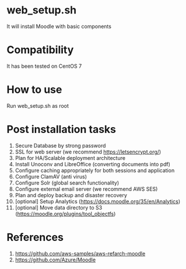 # web_setup.sh
It will install Moodle with basic components

# Compatibility
It has been tested on CentOS 7

# How to use
Run web_setup.sh as root

# Post installation tasks
1) Secure Database by strong password
2) SSL for web server (we recommend https://letsencrypt.org/)
3) Plan for HA/Scalable deployment architecture
4) Install Unoconv and LibreOffice (converting documents into pdf)
5) Configure caching appropriately for both sessions and application
6) Configure ClamAV (anti virus)
7) Configure Solr (global search functionality)
8) Configure external email server (we recommend AWS SES)
9) Plan and deploy backup and disaster recovery
10) [optional] Setup Analytics (https://docs.moodle.org/35/en/Analytics)
11) [optional] Move data directory to S3 (https://moodle.org/plugins/tool_objectfs)

# References
1) https://github.com/aws-samples/aws-refarch-moodle
2) https://github.com/Azure/Moodle
